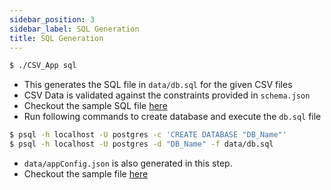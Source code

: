 ```yaml
---
sidebar_position: 3
sidebar_label: SQL Generation
title: SQL Generation
---
```


```bash
$ ./CSV_App sql
```

- This generates the SQL file in `data/db.sql` for the given CSV files
- CSV Data is validated against the constraints provided in `schema.json`
- Checkout the sample SQL file [here](https://github.com/mainlycricket/CSV_App/blob/main/data/db.sql)
- Run following commands to create database and execute the `db.sql` file

```bash
$ psql -h localhost -U postgres -c 'CREATE DATABASE "DB_Name"'
$ psql -h localhost -U postgres -d "DB_Name" -f data/db.sql
```

- `data/appConfig.json` is also generated in this step.
- Checkout the sample file [here](https://github.com/mainlycricket/CSV_App/blob/main/data/appConfig.json)
